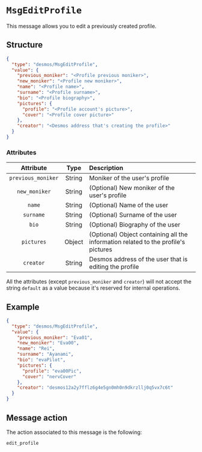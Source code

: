 # `MsgEditProfile`
This message allows you to edit a previously created profile.

## Structure
````json
{
  "type": "desmos/MsgEditProfile",
  "value": {
    "previous_moniker": "<Profile previous moniker>",
    "new_moniker": "<Profile new moniker>",
    "name": "<Profile name>",
    "surname": "<Profile surname>",
    "bio": "<Profile biography>",
    "pictures": {
      "profile": "<Profile account's picture>",
      "cover": "<Profile cover picture>"
    },
    "creator": "<Desmos address that's creating the profile>"
  }
}
````

### Attributes
| Attribute | Type | Description |
| :-------: | :----: | :-------- |
| `previous_moniker` | String | Moniker of the user's profile |
| `new_moniker` | String | (Optional) New moniker of the user's profile |
| `name` | String | (Optional) Name of the user |
| `surname` | String | (Optional) Surname of the user |
| `bio` | String | (Optional) Biography of the user |
| `pictures` | Object | (Optional) Object containing all the information related to the profile's pictures |
| `creator` | String | Desmos address of the user that is editing the profile |

All the attributes (except `previous_moniker` and `creator`) will not accept the string `default` as a value because it's reserved for internal operations.


## Example
````json
{
  "type": "desmos/MsgEditProfile",
  "value": {
    "previous_moniker": "Eva01",
    "new_moniker": "Eva00",
    "name": "Rei",
    "surname": "Ayanami",
    "bio": "evaPilot",
    "pictures": {
      "profile": "eva00Pic",
      "cover": "nervCover"
    },
    "creator": "desmos12a2y7fflz6g4e5gn0mh0n9dkrzllj0q5vx7c6t"
  }
}
````

## Message action
The action associated to this message is the following:

```
edit_profile
```

